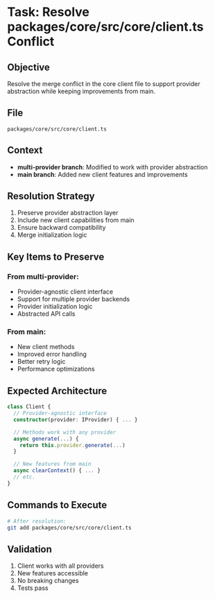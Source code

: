 # Task: Resolve packages/core/src/core/client.ts Conflict

## Objective

Resolve the merge conflict in the core client file to support provider abstraction while keeping improvements from main.

## File

`packages/core/src/core/client.ts`

## Context

- **multi-provider branch**: Modified to work with provider abstraction
- **main branch**: Added new client features and improvements

## Resolution Strategy

1. Preserve provider abstraction layer
2. Include new client capabilities from main
3. Ensure backward compatibility
4. Merge initialization logic

## Key Items to Preserve

### From multi-provider:

- Provider-agnostic client interface
- Support for multiple provider backends
- Provider initialization logic
- Abstracted API calls

### From main:

- New client methods
- Improved error handling
- Better retry logic
- Performance optimizations

## Expected Architecture

```typescript
class Client {
  // Provider-agnostic interface
  constructor(provider: IProvider) { ... }

  // Methods work with any provider
  async generate(...) {
    return this.provider.generate(...)
  }

  // New features from main
  async clearContext() { ... }
  // etc.
}
```

## Commands to Execute

```bash
# After resolution:
git add packages/core/src/core/client.ts
```

## Validation

1. Client works with all providers
2. New features accessible
3. No breaking changes
4. Tests pass
